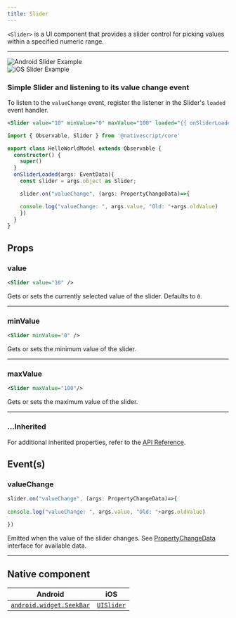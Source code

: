```yaml
---
title: Slider
---
```

<!-- TODO: Add flavors -->
`<Slider>` is a UI component that provides a slider control for picking values within a specified numeric range.

---
<div>
<div class="flex flex-wrap p-4 sm:p-8">
<div  class="w-full sm:w-1/2">
 <img  src="https://raw.githubusercontent.com/nativescript-vue/nativescript-vue-ui-tests/master/screenshots/android23/Slider.png" alt="Android Slider Example"/> 
</div>

<div  class="w-full sm:w-1/2 sm:pl-8">
<img alt="iOS Slider Example" src="https://raw.githubusercontent.com/nativescript-vue/nativescript-vue-ui-tests/master/screenshots/ios-simulator103iPhone6/Slider.png" />
</div>
</div>
</div>

### Simple Slider and listening to its value change event

<!-- /// flavor plain -->
To listen to the `valueChange` event, register the listener in the Slider's `loaded` event handler. 
<!-- Is the preceeding phrase accurate -->
```xml
<Slider value="10" minValue="0" maxValue="100" loaded="{{ onSliderLoaded }}" />
```

```ts
import { Observable, Slider } from '@nativescript/core'

export class HelloWorldModel extends Observable {
  constructor() {
    super()
  }
  onSliderLoaded(args: EventData){
    const slider = args.object as Slider;

    slider.on("valueChange", (args: PropertyChangeData)=>{

    console.log("valueChange: ", args.value, "Old: "+args.oldValue)
    })
  }
}
```

<!-- ///

/// flavor angular

```html
<Slider
  value="10"
  minValue="0"
  maxValue="100"
  (valueChange)="onSliderValueChange($event)"
>
</Slider>
```

```ts
import { Component } from '@angular/core'
import { Slider } from '@nativescript/core'

@Component({
  moduleId: module.id,
  templateUrl: './usage.component.html'
})
export class UsageComponent {
  onSliderValueChange(args) {
    const slider = args.object as Slider
    console.log(`Slider new value ${args.value}`)
  }
}
```

///

/// flavor vue

```html
<Slider value="80" @valueChange="onValueChanged" />
```

`<Slider>` provides two-way data binding using `v-model`:

```html
<Slider v-model="value" />
```

///

/// flavor svelte

```tsx
<slider value="80" on:valueChange="{onValueChanged}" />
```

`<slider>` provides two-way data binding of `value`:

```html
<slider bind:value="{value}" />
```

///

/// flavor react

```tsx
<slider value={0} onValueChange={onValueChange} />
```

/// -->

## Props
### value
```xml
<Slider value="10" />
```
Gets or sets the currently selected value of the slider. Defaults to `0`.                                             

---
### minValue
```xml
<Slider minValue="0" />
```
Gets or sets the minimum value of the slider.

---
### maxValue
```xml
<Slider maxValue="100"/>
```
Gets or sets the maximum value of the slider.

---
### ...Inherited
For additional inherited properties, refer to the [API Reference](https://docs.nativescript.org/api-reference/classes/slider).

## Event(s)

### valueChange
```ts
slider.on("valueChange", (args: PropertyChangeData)=>{
      
console.log("valueChange: ", args.value, "Old: "+args.oldValue)

})
```
Emitted when the value of the slider changes. See [PropertyChangeData](https://docs.nativescript.org/api-reference/interfaces/propertychangedata) interface for available data.

---

## Native component

| Android                                                                                         | iOS                                                                    |
| ----------------------------------------------------------------------------------------------- | ---------------------------------------------------------------------- |
| [`android.widget.SeekBar`](https://developer.android.com/reference/android/widget/SeekBar.html) | [`UISlider`](https://developer.apple.com/documentation/uikit/uislider) |
